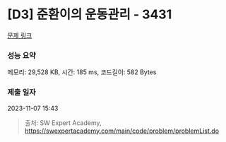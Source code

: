 # [D3] 준환이의 운동관리 - 3431 

[문제 링크](https://swexpertacademy.com/main/code/problem/problemDetail.do?contestProbId=AWE_ZXcqAAMDFAV2) 

### 성능 요약

메모리: 29,528 KB, 시간: 185 ms, 코드길이: 582 Bytes

### 제출 일자

2023-11-07 15:43



> 출처: SW Expert Academy, https://swexpertacademy.com/main/code/problem/problemList.do